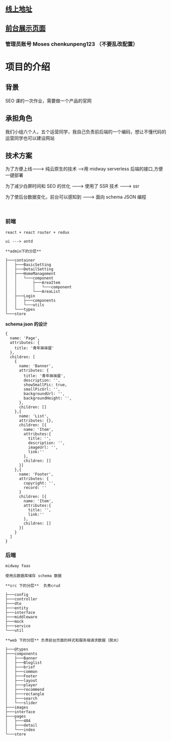 

## [线上地址](http://socks.jrmoses.top/)

## [前台展示页面](https://github.com/JokerChen-peng/my-ssr-backend)

### 管理员账号 Moses chenkunpeng123 （不要乱改配置）

# 项目的介绍

## 背景

SEO 课的一次作业，需要做一个产品的官网

## 承担角色

我们小组六个人，五个运营同学，我自己负责前后端的一个编码，想让不懂代码的运营同学也可以建设网站

## 技术方案

为了方便上线---> 纯云原生的技术 -->用 midway serverless 后端的接口,方便一键部署

为了减少白屏时间和 SEO 的优化 ---> 使用了 SSR 技术  ---> ssr

为了使后台数据变化，前台可以感知到 ---> 面向 schema JSON 编程

<br/>

### 前端

	react + react router + redux 

	ui ---> antd

	**admin下的分层**

```
├───container
│   ├───BasicSetting
│   ├───DetailSetting
│   ├───HomeManagement
│   │   └───component
│   │       ├───AreaItem
│   │       │   └───component
│   │       └───AreaList
│   ├───Login
│   │   ├───components
│   │   └───utils
│   └───types
└───store
```

**schema json 的设计**

```
{
  name: 'Page',
  attributes: {
    title: '青年袜袜屋'
  },
  children: [
    {
      name: 'Banner',
      attributes: {
        title: '青年袜袜屋',
        description: '',
        showSmallPic: true,
        smallPicUrl: '',
        backgroundUrl: '',
        backgroundHeight: '',
      },
      children: []
    },{
      name: 'List',
      attributes: {},
      children: [{
        name: 'Item',
        attributes:{
          title: '',
          description: '',
          imageUrl: '',
          link:''
        },
        children: []
      }]
    },{
      name: 'Footer',
      attributes: {
        copyright: '',
        record: ''
      }
      children: [{
        name: 'Item',
        attributes:{
          title: '',
          link:''
        },
        children: []
      }]
    }
  ]
}
```

### 后端

	midway faas 

	使用云数据库储存 schema 数据 

	**src 下的分层**  负责crud

```
├───config
├───controller
├───dto
├───entity
├───interface
├───middleware
├───mock
├───service
└───util
```

	**web 下的分层** 负责前台页面的样式和服务端请求数据（脱水）

```
├───@types
├───components
│   ├───Banner
│   ├───Bloglist
│   ├───brief
│   ├───common
│   ├───Footer
│   ├───layout
│   ├───player
│   ├───recommend
│   ├───rectangle
│   ├───search
│   └───slider
├───images
├───interface
├───pages
│   ├───404
│   ├───detail
│   └───index
└───store
```

